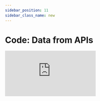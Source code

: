 ```yaml
---
sidebar_position: 11
sidebar_class_name: new
---
```


# Code: Data from APIs

<div style={{position: 'relative', paddingBottom: '59.01639344262295%', height: 0}}>
  <iframe src="https://www.loom.com/embed/c3d2177a8b744ea7b8a939bdbd3881dc?sid=0388946a-9b00-4095-b8f5-4acc3f3cec75" frameBorder={0} webkitallowfullscreen mozallowfullscreen allowFullScreen style={{position: 'absolute', top: 0, left: 0, width: '100%', height: '100%'}} />
</div>

<br />

Retrieve data from web APIs and import it into Decipad using our Code Integration feature. To create a code integration, add a new integration block and choose "Code" (see [Integration Basics](/docs/integrations/basics) for details). In the code editor, you'll find an example that showcases how to fetch data from a public web API:

## Running Code

![code editor](./img/code-codeeditor.png)

In order to get data from a code integration into your document, you need to first run the code with the "Run"-button. Once ran, you can then continue to the result preview either via the navigation bar, or the "Continue"-button. Upon running the code, we will show you a small console at the bottom of the code block so you get feedback on any errors that may occur.

## Previewing Data

![result preview](./img/code-preview.png)

On the preview pane you will see the result and the format it will be available in in your document. Here you can change the type of the columns or simple result, and make sure that you actually got the data you wanted. Once done with this step, the "Insert"-button will give you a new integration block that you can re-use in your document just like any other variable (see [Integration Basics](/docs/integrations/basics) for details).

## Private Keys

<div style={{position: 'relative', paddingBottom: '59.01639344262295%', height: 0}}>
  <iframe src="https://www.loom.com/embed/c3d2177a8b744ea7b8a939bdbd3881dc?sid=bd1b9899-441d-451a-af65-206e219a53a1" frameBorder={0} webkitallowfullscreen mozallowfullscreen allowFullScreen style={{position: 'absolute', top: 0, left: 0, width: '100%', height: '100%'}} />
</div>

<br />

Private keys provide secure access control for your code by restricting unauthorized users.

1.  **To set up a new key**:
    - Go to your workspace and click on "Integration Secrets". You can add a new value or remove old keys.
    - Alternatively, click on "Insert Secret" in the JavaScript code editor within your integrations panel.
2.  **To reuse your private key**:
    - Click on "Insert Secret" in the JavaScript code editor and select the desired secret. A line of code will be automatically added to your script.

**Note:** For security reasons, API secrets can only be used directly in a `fetch()` statement. You can't assign them to variables or use them arbitrarily.

